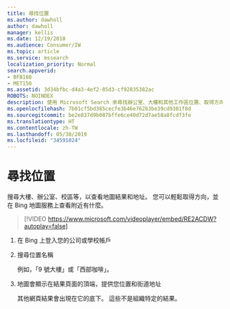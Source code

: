 ```yaml
---
title: 尋找位置
ms.author: dawholl
author: dawholl
manager: kellis
ms.date: 12/19/2018
ms.audience: Consumer/IW
ms.topic: article
ms.service: mssearch
localization_priority: Normal
search.appverid:
- BFB160
- MET150
ms.assetid: 3d34bfbc-d4a3-4ef2-85d3-cf92835382ac
ROBOTS: NOINDEX
description: 使用 Microsoft Search 來尋找辦公室、大樓和其他工作區位置、取得方向，還有更多功能
ms.openlocfilehash: 7b01cf5bd385cecfe3b46e762b3be39cd9301f8d
ms.sourcegitcommit: be2e837d9b087bffe6ce40d72d7ae58a8fcdf3fe
ms.translationtype: HT
ms.contentlocale: zh-TW
ms.lasthandoff: 05/30/2019
ms.locfileid: "34591024"
---
```

# <a name="find-locations"></a>尋找位置

搜尋大樓、辦公室、校區等，以查看地圖結果和地址。 您可以輕鬆取得方向，並在 Bing 地圖服務上查看附近有什麼。

> [!VIDEO https://www.microsoft.com/videoplayer/embed/RE2ACDW?autoplay=false]
  
1. 在 Bing 上登入您的公司或學校帳戶
    
2. 搜尋位置名稱
    
    例如，「9 號大樓」或「西部咖啡」。
    
3. 地圖會顯示在結果頁面的頂端，提供您位置和街道地址
    
    其他網頁結果會出現在它的底下。 這些不是組織特定的結果。

  

